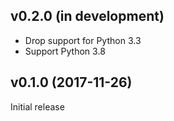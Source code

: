 v0.2.0 (in development)
-----------------------
- Drop support for Python 3.3
- Support Python 3.8

v0.1.0 (2017-11-26)
-------------------
Initial release
